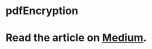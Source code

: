 # pdfEncryption
# Read the article on  [Medium](https://medium.com/@nikhil.cse16/android-library-less-pdf-creation-kotlin-9cea5a8e2796).
